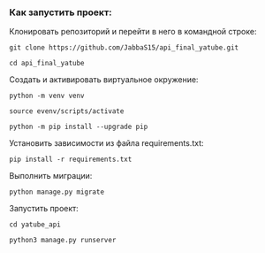 ### Как запустить проект:

Клонировать репозиторий и перейти в него в командной строке:

```
git clone https://github.com/JabbaS15/api_final_yatube.git
```

```
cd api_final_yatube
```

Cоздать и активировать виртуальное окружение:

```
python -m venv venv
```

```
source evenv/scripts/activate
```

```
python -m pip install --upgrade pip
```

Установить зависимости из файла requirements.txt:

```
pip install -r requirements.txt
```

Выполнить миграции:

```
python manage.py migrate
```

Запустить проект:

```
cd yatube_api
```

```
python3 manage.py runserver
```
